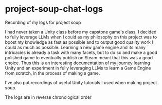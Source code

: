 # project-soup-chat-logs
Recording of my logs for project soup

I had never taken a Unity class before my capstone game's class, I decided to fully leverage LLMs when I could as my philosophy on this project was to boost my knowledge as fast as possible and to output good quality work I could as much as possible. Learning a new game engine and its many intricacies is already a task with many facets, but to do so and make a good polished game to eventually publish on Steam meant that this was a good choice. Thus this is an interesting documentation of my journey learning Unity and an experiment in fully leveraging LLMs to learn a Game Engine from scratch, in the process of making a game.

I've also put recordings of useful Unity tutorials I used when making project soup.

The logs are in reverse chronological order